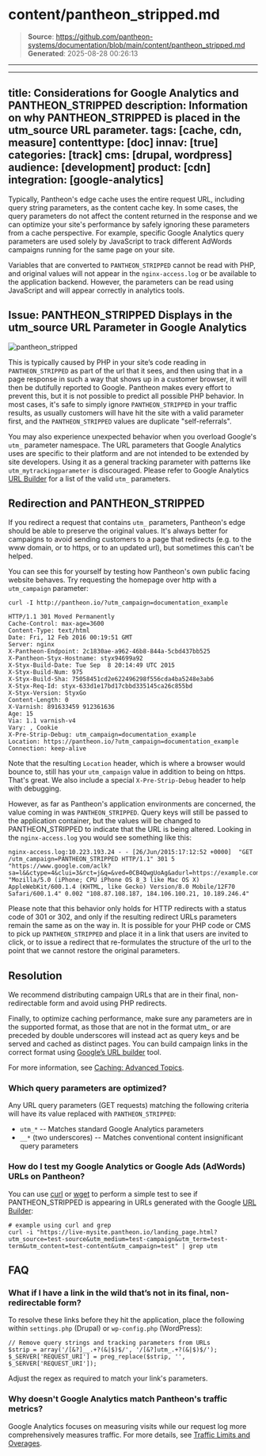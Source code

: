 # content/pantheon_stripped.md

> **Source**: https://github.com/pantheon-systems/documentation/blob/main/content/pantheon_stripped.md
> **Generated**: 2025-08-28 00:26:13

---

---
title: Considerations for Google Analytics and PANTHEON_STRIPPED
description: Information on why PANTHEON_STRIPPED is placed in the utm_source URL parameter.
tags: [cache, cdn, measure]
contenttype: [doc]
innav: [true]
categories: [track]
cms: [drupal, wordpress]
audience: [development]
product: [cdn]
integration: [google-analytics]
---

Typically, Pantheon's edge cache uses the entire request URL, including query string parameters, as the content cache key. In some cases, the query parameters do not affect the content returned in the response and we can optimize your site's performance by safely ignoring these parameters from a cache perspective. For example, specific Google Analytics query parameters are used solely by JavaScript to track different AdWords campaigns running for the same page on your site.

<Alert title="Warning" type="danger">

Variables that are converted to `PANTHEON_STRIPPED` cannot be read with PHP, and original values will not appear in the `nginx-access.log` or be available to the application backend. However, the parameters can be read using JavaScript and will appear correctly in analytics tools.

</Alert>

## Issue: PANTHEON_STRIPPED Displays in the utm_source URL Parameter in Google Analytics

![pantheon_stripped](../images/pantheon_stripped.png)

This is typically caused by PHP in your site’s code reading in `PANTHEON_STRIPPED` as part of the url that it sees, and then using that in a page response in such a way that shows up in a customer browser, it will then be dutifully reported to Google. Pantheon makes every effort to prevent this, but it is not possible to predict all possible PHP behavior. In most cases, it's safe to simply ignore `PANTHEON_STRIPPED` in your traffic results, as usually customers will have hit the site with a valid parameter first, and the `PANTHEON_STRIPPED` values are duplicate "self-referrals".

You may also experience unexpected behavior when you overload Google's `utm_` parameter namespace. The URL parameters that Google Analytics uses are specific to their platform and are not intended to be extended by site developers. Using it as a general tracking parameter with patterns like `utm_mytrackingparameter` is discouraged. Please refer to Google Analytics [URL Builder](https://support.google.com/analytics/answer/1033867) for a list of the valid `utm_` parameters.

## Redirection and PANTHEON_STRIPPED

If you redirect a request that contains `utm_` parameters, Pantheon's edge should be able to preserve the original values.  It's always better for campaigns to avoid sending customers to a page that redirects (e.g. to the www domain, or to https, or to an updated url), but sometimes this can't be helped.

You can see this for yourself by testing how Pantheon's own public facing website behaves. Try requesting the homepage over http with a `utm_campaign` parameter:

```bash{outputLines: 2-21}
curl -I http://pantheon.io/?utm_campaign=documentation_example
```

```http
HTTP/1.1 301 Moved Permanently
Cache-Control: max-age=3600
Content-Type: text/html
Date: Fri, 12 Feb 2016 00:19:51 GMT
Server: nginx
X-Pantheon-Endpoint: 2c1830ae-a962-46b8-844a-5cbd437bb525
X-Pantheon-Styx-Hostname: styx94699a92
X-Styx-Build-Date: Tue Sep  8 20:14:49 UTC 2015
X-Styx-Build-Num: 975
X-Styx-Build-Sha: 75058451cd2e622496298f556cda4ba5248e3ab6
X-Styx-Req-Id: styx-633d1e17bd17cbbd335145ca26c855bd
X-Styx-Version: StyxGo
Content-Length: 0
X-Varnish: 891633459 912361636
Age: 15
Via: 1.1 varnish-v4
Vary: , Cookie
X-Pre-Strip-Debug: utm_campaign=documentation_example
Location: https://pantheon.io/?utm_campaign=documentation_example
Connection: keep-alive
```

Note that the resulting `Location` header, which is where a browser would bounce to, still has your `utm_campaign` value in addition to being on https. That's great. We also include a special `X-Pre-Strip-Debug` header to help with debugging.

However, as far as Pantheon's application environments are concerned, the value coming in was `PANTHEON_STRIPPED`.
Query keys will still be passed to the application container, but the values will be changed to PANTHEON_STRIPPED to indicate that the URL is being altered. Looking in the `nginx-access.log` you would see something like this:

```nginx
nginx-access.log:10.223.193.24 - - [26/Jun/2015:17:12:52 +0000]  "GET /utm_campaign=PANTHEON_STRIPPED HTTP/1.1" 301 5 "https://www.google.com/aclk?sa=l&&ctype=4&clui=3&rct=j&q=&ved=0CB4QwgUoAg&adurl=https://example.com/features%3Futm_source%3Dgoogle_adwords%26utm_medium%3Dcpc%26utm_term%3Dmam%26utm_campaign%3Drlsa_mam%26utm_content%3Drlsa_mam_broad" "Mozilla/5.0 (iPhone; CPU iPhone OS 8_3 like Mac OS X) AppleWebKit/600.1.4 (KHTML, like Gecko) Version/8.0 Mobile/12F70 Safari/600.1.4" 0.002 "108.87.108.187, 184.106.100.21, 10.189.246.4"
```

Please note that this behavior only holds for HTTP redirects with a status code of 301 or 302, and only if the resulting redirect URLs parameters remain the same as on the way in. It is possible for your PHP code or CMS to pick up `PANTHEON_STRIPPED` and place it in a link that users are invited to click, or to issue a redirect that re-formulates the structure of the url to the point that we cannot restore the original parameters.

## Resolution

We recommend distributing campaign URLs that are in their final, non-redirectable form and avoid using PHP redirects.

Finally, to optimize caching performance, make sure any parameters are in the supported format, as those that are not in the format utm_ or are preceded by double underscores will instead act as query keys and be served and cached as distinct pages. You can build campaign links in the correct format using [Google’s URL builder](https://ga-dev-tools.appspot.com/campaign-url-builder/) tool.

For more information, see [Caching: Advanced Topics](/caching-advanced-topics).

### Which query parameters are optimized?

Any URL query parameters (GET requests) matching the following criteria will have its value replaced with `PANTHEON_STRIPPED`:

- `utm_*` -- Matches standard Google Analytics parameters
- `__*` (two underscores) -- Matches conventional content insignificant query parameters

### How do I test my Google Analytics or Google Ads (AdWords) URLs on Pantheon?

You can use [curl](https://curl.haxx.se//) or [wget](https://www.gnu.org/software/wget/) to perform a simple test to see if PANTHEON_STRIPPED is appearing in URLs generated with the Google [URL Builder](https://support.google.com/analytics/answer/1033867):

```bash{outputLines: 1}
# example using curl and grep
curl -i "https://live-mysite.pantheon.io/landing_page.html?utm_source=test-source&utm_medium=test-campaign&utm_term=test-term&utm_content=test-content&utm_campaign=test" | grep utm
```

## FAQ

### What if I have a link in the wild that’s not in its final, non-redirectable form?

To resolve these links before they hit the application, place the following within `settings.php` (Drupal) or `wp-config.php` (WordPress):

```php:title=settings.php%20or%20wp-config.php
// Remove query strings and tracking parameters from URLs
$strip = array('/[&?]__.+?(&|$)$/', '/[&?]utm_.+?(&|$)$/');
$_SERVER['REQUEST_URI'] = preg_replace($strip, '', $_SERVER['REQUEST_URI']);
```

Adjust the regex as required to match your link's parameters.

### Why doesn't Google Analytics match Pantheon's traffic metrics?

Google Analytics focuses on measuring visits while our request log more comprehensively measures traffic. For more details, see [Traffic Limits and Overages](/guides/account-mgmt/traffic).
